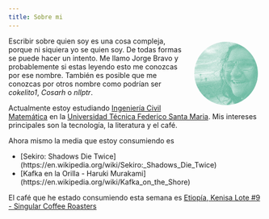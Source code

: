 ```yaml
---
title: Sobre mi
---
```

<img src="/images/yo.png" style="float: right; margin: 10px; border-radius: 50%; max-width: 25%; max-height: 50%; " />

Escribir sobre quien soy es una cosa compleja, porque ni siquiera yo se quien soy. De todas formas se puede hacer un intento. Me llamo Jorge Bravo y probablemente si estas leyendo
esto me conozcas por ese nombre. También es posible que me conozcas por otros nombre como podrían ser <i>cokelito1</i>, <i>Cosarh</i> o <i>nllptr</i>.

Actualmente estoy estudiando [Ingeniería Civil Matemática](https://matematica.usm.cl) en la [Universidad Técnica Federico Santa Maria](https://usm.cl). Mis intereses principales son la tecnología, la literatura y el café.

Ahora mismo la media que estoy consumiendo es
<ul>
    <li> [Sekiro: Shadows Die Twice](https://en.wikipedia.org/wiki/Sekiro:_Shadows_Die_Twice) </li>
    <li> [Kafka en la Orilla - Haruki Murakami](https://en.wikipedia.org/wiki/Kafka_on_the_Shore)</li>
</ul>

El café que he estado consumiendo esta semana es [Etiopía, Kenisa Lote #9 - Singular Coffee Roasters](https://singularcoffee.cl/collections/origen-etiopia/products/etiopia-kenisa-lote-9)
